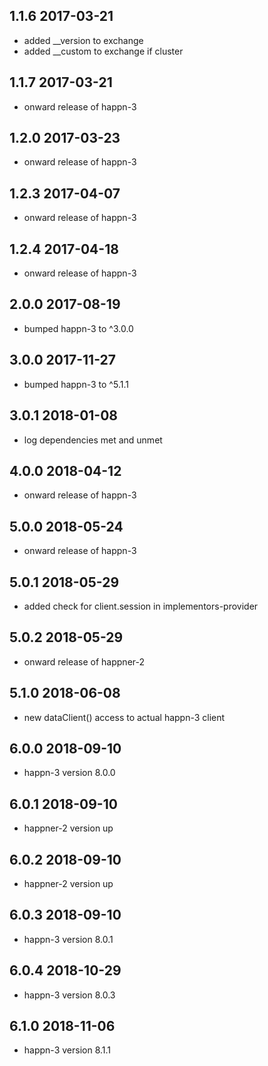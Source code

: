 1.1.6 2017-03-21
----------------
  - added __version to exchange
  - added __custom to exchange if cluster

1.1.7 2017-03-21
----------------
  - onward release of happn-3

1.2.0 2017-03-23
----------------
  - onward release of happn-3

1.2.3 2017-04-07
----------------
  - onward release of happn-3

1.2.4 2017-04-18
----------------
  - onward release of happn-3

2.0.0 2017-08-19
----------------
  - bumped happn-3 to ^3.0.0

3.0.0 2017-11-27
----------------
  - bumped happn-3 to ^5.1.1

3.0.1 2018-01-08
----------------
  - log dependencies met and unmet

4.0.0 2018-04-12
----------------
  - onward release of happn-3

5.0.0 2018-05-24
----------------
  - onward release of happn-3

5.0.1 2018-05-29
----------------
  - added check for client.session in implementors-provider

5.0.2 2018-05-29
----------------
  - onward release of happner-2

5.1.0 2018-06-08
----------------
  - new dataClient() access to actual happn-3 client

6.0.0 2018-09-10
----------------
  - happn-3 version 8.0.0

6.0.1 2018-09-10
----------------
  - happner-2 version up

6.0.2 2018-09-10
----------------
  - happner-2 version up

6.0.3 2018-09-10
----------------
  - happn-3 version 8.0.1

6.0.4 2018-10-29
----------------
  - happn-3 version 8.0.3

6.1.0 2018-11-06
----------------
  - happn-3 version 8.1.1
